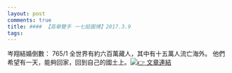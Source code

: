 ```yaml
---
layout: post
comments: true
title: #### 【高舉雙手 一七挺圖博】2017.3.9
tags: 
---
```


岑翔結婚倒數： 765/1
全世界有約六百萬藏人，其中有十五萬人流亡海外。
<wbr>他們希望有一天，能夠回家，回到自己的國土上。[![👉](https://mail.google.com/mail/e/1f449) 文章連結](https://goo.gl/s3kQU6)

![]()
